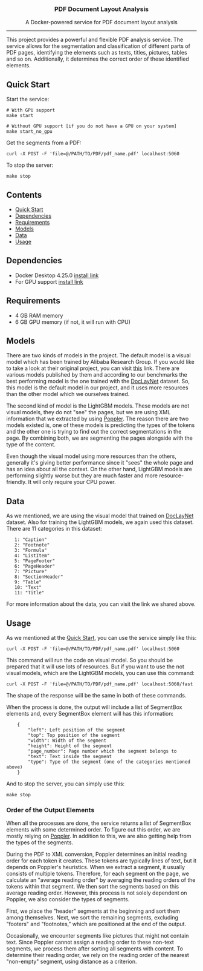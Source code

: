 <h3 align="center">PDF Document Layout Analysis</h3>
<p align="center">A Docker-powered service for PDF document layout analysis</p>

---
This project provides a powerful and flexible PDF analysis service. The service allows for 
the segmentation and classification of different parts of PDF pages, identifying the elements such as texts, titles, 
pictures, tables and so on. Additionally, it determines the correct order of these identified elements.


## Quick Start
Start the service:

    # With GPU support
    make start
    
    # Without GPU support [if you do not have a GPU on your system]
    make start_no_gpu

Get the segments from a PDF:

    curl -X POST -F 'file=@/PATH/TO/PDF/pdf_name.pdf' localhost:5060

To stop the server:

    make stop

## Contents
- [Quick Start](#quick-start)
- [Dependencies](#dependencies)
- [Requirements](#requirements)
- [Models](#models)
- [Data](#data)
- [Usage](#usage)

## Dependencies
* Docker Desktop 4.25.0 [install link](https://www.docker.com/products/docker-desktop/)
* For GPU support [install link](https://docs.nvidia.com/datacenter/cloud-native/container-toolkit/latest/install-guide.html)

## Requirements
* 4 GB RAM memory
* 6 GB GPU memory (if not, it will run with CPU)
  
## Models

There are two kinds of models in the project. The default model is a visual model which has been trained by
Alibaba Research Group. If you would like to take a look at their original project, you can visit
[this](https://github.com/AlibabaResearch/AdvancedLiterateMachinery) link. There are various models published by them
and according to our benchmarks the best performing model is the one trained with the [DocLayNet](https://github.com/DS4SD/DocLayNet)
dataset. So, this model is the default model in our project, and it uses more resources than the other model which we ourselves trained.

The second kind of model is the LightGBM models. These models are not visual models, they do not "see" the pages, but
we are using XML information that we extracted by using [Poppler](https://poppler.freedesktop.org). The reason there are two 
models existed is, one of these models is predicting the types of the tokens and the other one is trying to find out the correct segmentations in the page.
By combining both, we are segmenting the pages alongside with the type of the content.

Even though the visual model using more resources than the others, generally it's giving better performance since it 
"sees" the whole page and has an idea about all the context. On the other hand, LightGBM models are performing slightly worse
but they are much faster and more resource-friendly. It will only require your CPU power.

## Data

As we mentioned, we are using the visual model that trained on [DocLayNet](https://github.com/DS4SD/DocLayNet) dataset. 
Also for training the LightGBM models, we again used this dataset. There are 11 categories in this dataset:

       1: "Caption"
       2: "Footnote"
       3: "Formula"
       4: "ListItem"
       5: "PageFooter"
       6: "PageHeader"
       7: "Picture"
       8: "SectionHeader"
       9: "Table"
       10: "Text"
       11: "Title"

For more information about the data, you can visit the link we shared above.

## Usage

As we mentioned at the [Quick Start](#quick-start), you can use the service simply like this:

    curl -X POST -F 'file=@/PATH/TO/PDF/pdf_name.pdf' localhost:5060

This command will run the code on visual model. So you should be prepared that it will use lots of resources. But if you
want to use the not visual models, which are the LightGBM models, you can use this command:

    curl -X POST -F 'file=@/PATH/TO/PDF/pdf_name.pdf' localhost:5060/fast

The shape of the response will be the same in both of these commands. 


When the process is done, the output will include a list of SegmentBox elements and, every SegmentBox element will has this information:

        {
            "left": Left position of the segment
            "top": Top position of the segment
            "width": Width of the segment
            "height": Height of the segment
            "page_number": Page number which the segment belongs to
            "text": Text inside the segment
            "type": Type of the segment (one of the categories mentioned above)
        }

And to stop the server, you can simply use this:

    make stop

### Order of the Output Elements

When all the processes are done, the service returns a list of SegmentBox elements with some determined order. To figure out this order,
we are mostly relying on [Poppler](https://poppler.freedesktop.org). In addition to this, we are also getting help from the types of the segments.

During the PDF to XML conversion, Poppler determines an initial reading order for each token it creates. These tokens are typically lines of text,
but it depends on Poppler's heuristics. When we extract a segment, it usually consists of multiple tokens. Therefore, for each segment on the page,
we calculate an "average reading order" by averaging the reading orders of the tokens within that segment. We then sort the segments 
based on this average reading order. However, this process is not solely dependent on Poppler, we also consider the types of segments.

First, we place the "header" segments at the beginning and sort them among themselves. Next, we sort the remaining segments, 
excluding "footers" and "footnotes," which are positioned at the end of the output.

Occasionally, we encounter segments like pictures that might not contain text. Since Poppler cannot assign a reading order to these non-text segments, 
we process them after sorting all segments with content. To determine their reading order, we rely on the reading order of the nearest "non-empty" segment, 
using distance as a criterion.
